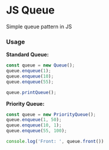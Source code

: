 # JS Queue
Simple queue pattern in JS

### Usage

**Standard Queue:**

```javascript
const queue = new Queue();
queue.enqueue(1);
queue.enqueue(10);
queue.enqueue(55);

queue.printQueue();
```

**Priority Queue:**

```javascript
const queue = new PriorityQueue();
queue.enqueue(1, 50);
queue.enqueue(10, 1);
queue.enqueue(55, 100);

console.log('Front: ', queue.front())
```
